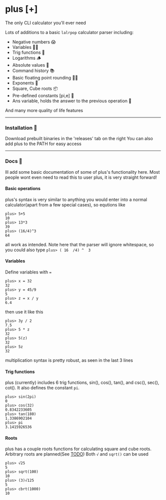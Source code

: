 # plus [+]

The only CLI calculator you'll ever need

Lots of additions to a basic `lalrpop` calculator parser including:

* Negative numbers 😱
* Variables 👩‍💻
* Trig functions 🌊
* Logarithms 🪵
* Absolute values 🧮
* Command history 📚
* Basic floating point rounding 👩‍🏫
* Exponents 📌
* Square, Cube roots 📦
* Pre-defined constants [pi,e] 🥧
* Ans variable, holds the answer to the previous operation 📝

And many more quality of life features

---

### Installation 🧮

Download prebuilt binaries in the 'releases' tab on the right
You can also add plus to the PATH for easy access




---

### Docs 📖

Ill add some basic documentation of some of plus's functionality here. Most people wont even need to read this to user plus, it is very straight forward!

#### Basic operations

plus's syntax is very similar to anything you would enter into a normal calculator(apart from a few special cases), so equtions like
```
plus> 5+5
10
plus> 13*3
39
plus> (16/4)^3
64
```

all work as intended. Note here that the parser will ignore whitespace, so you could also type `plus> ( 16  /4) ^  3`

#### Variables

Define variables with `=`

```
plus> x = 32
32
plus> y = 45/9
5
plus> z = x / y
6.4
```

then use it like this

```
plus> 3y / 2
7.5
plus> 5 * z
32
plus> 5(z)
32
plus> 5z
32
```

multiplication syntax is pretty robust, as seen in the last 3 lines

#### Trig functions

plus (currently) includes 6 trig functions, sin(), cos(), tan(), and csc(), sec(), cot(). It also defines the constant `pi`.

```
plus> sin(2pi)
0
plus> cos(32)
0.8342233605
plus> tan(180)
1.3386902104
plus> pi
3.1415926536
```

#### Roots

plus has a couple roots functions for calculating square and cube roots. Arbitrary roots are planned(See [TODO](https://github.com/NalinPlad/plus/blob/master/TODO)) Both `√` and `sqrt()` can be used

```
plus> √25
5
plus> sqrt(100)
10
plus> (3)√125
5
plus> cbrt(1000)
10
```

